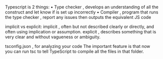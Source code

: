 Typescript is 2 things:
• Type checker , develops an understanding of all the construct and let know if is set up incorrectly
• Compiler , program that runs the type checker , report any issues then outputs the equivalent JS code

implicit vs explicit:
implicit , often but not described clearly or directly, and often using implication or assumption.
explicit , describes something that is very clear and without vagueness or ambiguity.


tsconfig.json , for analyzing your code
The important feature is that now you can run tsc to tell TypeScript to compile all the files in that folder.
